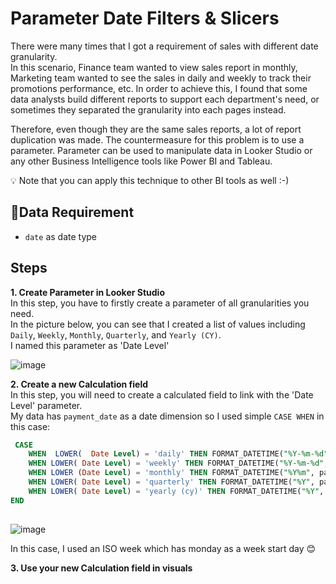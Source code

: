 
# Parameter Date Filters & Slicers

There were many times that I got a requirement of sales with different date granularity. <br>
In this scenario, Finance team wanted to view sales report in monthly, Marketing team wanted to see the sales in daily and weekly to track their promotions performance, etc.
In order to achieve this, I found that some data analysts build different reports to support each department's need, or sometimes they separated the granularity into each pages instead.

Therefore, even though they are the same sales reports, a lot of report duplication was made. 
The countermeasure for this problem is to use a parameter.
Parameter can be used to manipulate data in Looker Studio or any other Business Intelligence tools like Power BI and Tableau.

💡 Note that you can apply this technique to other BI tools as well :-) 

## 📌Data Requirement 
- `date` as date type

## Steps
<b> 1. Create Parameter in Looker Studio </b> <br>
In this step, you have to firstly create a parameter of all granularities you need.<br>
In the picture below, you can see that I created a list of values including `Daily`, `Weekly`, `Monthly`, `Quarterly`, and `Yearly (CY)`. <br>
I named this parameter as 'Date Level'

![image](https://github.com/user-attachments/assets/aeff83c5-28ca-4c8c-a9fc-c7f842e0ffb7)

<b> 2. Create a new Calculation field </b> <br>
In this step, you will need to create a calculated field to link with the 'Date Level' parameter. <br>
My data has `payment_date` as a date dimension so I used simple `CASE WHEN` in this case:

``` sql
 CASE
    WHEN  LOWER(  Date Level) = 'daily' THEN FORMAT_DATETIME("%Y-%m-%d", payment_date)
    WHEN LOWER( Date Level) = 'weekly' THEN FORMAT_DATETIME("%Y-%m-%d", DATETIME_TRUNC(payment_date, ISOWEEK)) || ' to ' || FORMAT_DATETIME("%Y-%m-%d", DATETIME_ADD(DATETIME_TRUNC(payment_date, ISOWEEK), INTERVAL 6 DAY) )
    WHEN LOWER (Date Level) = 'monthly' THEN FORMAT_DATETIME("%Y%m", payment_date)
    WHEN LOWER( Date Level) = 'quarterly' THEN FORMAT_DATETIME("%Y", payment_date) || 'Q' || QUARTER(payment_date)
    WHEN LOWER( Date Level) = 'yearly (cy)' THEN FORMAT_DATETIME("%Y", payment_date)
END
 
```

![image](https://github.com/user-attachments/assets/567ccc34-f862-461e-927d-22ccb3ff0bf9)


In this case, I used an ISO week which has monday as a week start day 😊

<b> 3. Use your new Calculation field in visuals </b> <br>


<!--
 which is not only hard to maintain in a long term, but also use more resources.

-->
